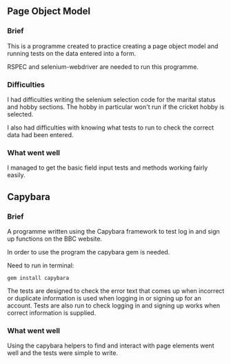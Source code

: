 ## Page Object Model

### Brief
This is a programme created to practice creating a page object model and running tests on the data entered into a form.

RSPEC and selenium-webdriver are needed to run this programme.


### Difficulties
I had difficulties writing the selenium selection code for the marital status and hobby sections. The hobby in particular won't run if the cricket hobby is selected.

I also had difficulties with knowing what tests to run to check the correct data had been entered.

### What went well
I managed to get the basic field input tests and methods working fairly easily.

## Capybara

### Brief

A programme written using the Capybara framework to test log in and sign up functions on the BBC website.

In order to use the program the capybara gem is needed.

Need to run in terminal:

```
gem install capybara
```

The tests are designed to check the error text that comes up when incorrect or duplicate information is used when logging in or signing up for an account. Tests are also run to check logging in and signing up works when correct information is supplied.

### What went well

Using the capybara helpers to find and interact with page elements went well and the tests were simple to write.

